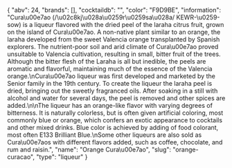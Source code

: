 {
    "abv": 24,
    "brands": [],
    "cocktaildb": "",
    "color": "F9D9BE",
    "information": "Cura\u00e7ao (/\u02c8kj\u028a\u0259r\u0259sa\u028a/ KEWR-\u0259-sow) is a liqueur flavored with the dried peel of the laraha citrus fruit, grown on the island of Cura\u00e7ao. A non-native plant similar to an orange, the laraha developed from the sweet Valencia orange transplanted by Spanish explorers. The nutrient-poor soil and arid climate of Cura\u00e7ao proved unsuitable to Valencia cultivation, resulting in small, bitter fruit of the trees. Although the bitter flesh of the Laraha is all but inedible, the peels are aromatic and flavorful, maintaining much of the essence of the Valencia orange.\nCura\u00e7ao liqueur was first developed and marketed by the Senior family in the 19th century. To create the liqueur the laraha peel is dried, bringing out the sweetly fragranced oils. After soaking in a still with alcohol and water for several days, the peel is removed and other spices are added.\n\nThe liqueur has an orange-like flavor with varying degrees of bitterness. It is naturally colorless, but is often given artificial coloring, most commonly blue or orange, which confers an exotic appearance to cocktails and other mixed drinks. Blue color is achieved by adding of food colorant, most often E133 Brilliant Blue.\nSome other liqueurs are also sold as Cura\u00e7aos with different flavors added, such as coffee, chocolate, and rum and raisin.",
    "name": "Orange Cura\u00e7ao",
    "slug": "orange-curacao",
    "type": "liqueur"
}